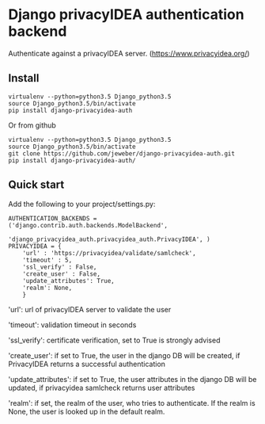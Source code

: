 Django privacyIDEA authentication backend
=========================================

Authenticate against a privacyIDEA server. (https://www.privacyidea.org/)

Install
-------

    virtualenv --python=python3.5 Django_python3.5
    source Django_python3.5/bin/activate
    pip install django-privacyidea-auth

Or from github

    virtualenv --python=python3.5 Django_python3.5
    source Django_python3.5/bin/activate
    git clone https://github.com/jeweber/django-privacyidea-auth.git
    pip install django-privacyidea-auth/


Quick start
-----------

Add the following to your project/settings.py:

    AUTHENTICATION_BACKENDS =  ('django.contrib.auth.backends.ModelBackend',
                                'django_privacyidea_auth.privacyidea_auth.PrivacyIDEA', )
    PRIVACYIDEA = {
        'url' : 'https://privacyidea/validate/samlcheck',
        'timeout' : 5,
        'ssl_verify' : False,
        'create_user' : False,
        'update_attributes': True,
        'realm': None,
        }

'url': url of privacyIDEA server to validate the user

'timeout': validation timeout in seconds

'ssl_verify': certificate verification, set to True is strongly advised

'create_user': if set to True, the user in the django DB will be created, if PrivacyIDEA returns a successful authentication

'update_attributes': if set to True, the user attributes in the django DB will be updated, if privacyidea samlcheck returns user attributes

'realm': if set, the realm of the user, who tries to authenticate. If the realm is None, the user is looked up in the default realm.
